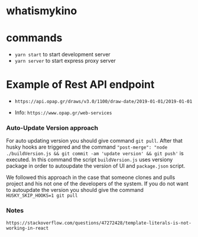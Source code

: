 # whatismykino

# commands

- `yarn start` to start development server
- `yarn server` to start express proxy server

# Example of Rest API endpoint

- `https://api.opap.gr/draws/v3.0/1100/draw-date/2019-01-01/2019-01-01`

* Info: `https://www.opap.gr/web-services`

### Auto-Update Version approach

For auto updating version you should give command `git pull`. After that husky hooks are triggered and the command
`"post-merge": "node ./buildVersion.js && git commit -am 'update version' && git push'` is executed. In this command
the script `buildVersion.js` uses versiony package in order to autoupdate the version of UI and `package.json` script.

We followed this approach in the case that someone clones and pulls project and his not one of the developers of the system.
If you do not want to autoupdate the version you should give the command `HUSKY_SKIP_HOOKS=1 git pull`

### Notes

`https://stackoverflow.com/questions/47272428/template-literals-is-not-working-in-react`
